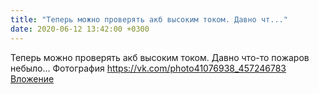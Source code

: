 ```yaml
---
title: "Теперь можно проверять акб высоким током. Давно чт..."
date: 2020-06-12 13:42:00 +0300
---
```


Теперь можно проверять акб высоким током. Давно что-то пожаров небыло...
Фотография
<a class="vk-attach" href="https://vk.com/photo41076938_457246783">https://vk.com/photo41076938_457246783</a>
<a class="vk-attach" href="https://vk.com/photo41076938_457246783">Вложение</a>
